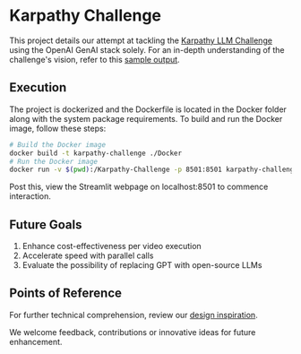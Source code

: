# Karpathy Challenge

This project details our attempt at tackling the [Karpathy LLM Challenge](https://twitter.com/karpathy/status/1760740503614836917) using the OpenAI GenAI stack solely. For an in-depth understanding of the challenge's vision, refer to this [sample output](https://t.co/AybDNA28sC).

## Execution 

The project is dockerized and the Dockerfile is located in the Docker folder along with the system package requirements. To build and run the Docker image, follow these steps:

```bash
# Build the Docker image
docker build -t karpathy-challenge ./Docker    
# Run the Docker image
docker run -v $(pwd):/Karpathy-Challenge -p 8501:8501 karpathy-challenge
```
Post this, view the Streamlit webpage on localhost:8501 to commence interaction.

## Future Goals
1. Enhance cost-effectiveness per video execution
2. Accelerate speed with parallel calls
3. Evaluate the possibility of replacing GPT with open-source LLMs

## Points of Reference

For further technical comprehension, review our [design inspiration](https://x.com/MisbahSy/status/1763639317270786531).

We welcome feedback, contributions or innovative ideas for future enhancement.